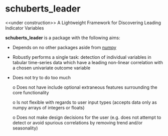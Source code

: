 # schuberts_leader
&lt;&lt;under construction>> A Lightweight Framework for Discovering Leading Indicator Variables

**schuberts_leader** is a package with the following aims:

* Depends on no other packages aside from [numpy](https://github.com/numpy/numpy)

* Robustly performs a single task: detection of individual variables in tabular time-series data which have a leading non-linear correlation with a chosen univariate outcome variable

* Does not try to do too much 

	o Does not have include optional extraneous features surrounding the core functionality
	
	o Is not flexible with regards to user input types (accepts data only as numpy arrays of integers or floats)
	
	o Does not make design decisions for the user (e.g. does not attempt to detect or avoid spurious correlations by removing trend and/or seasonality)
